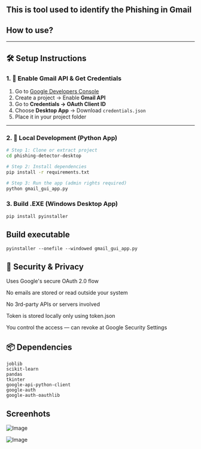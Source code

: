 ## This is tool used to identify the Phishing in Gmail

## How to use?
---
## 🛠️ Setup Instructions

### 1. 🔑 Enable Gmail API & Get Credentials

1. Go to [Google Developers Console](https://console.developers.google.com/)
2. Create a project → Enable **Gmail API**
3. Go to **Credentials → OAuth Client ID**
4. Choose **Desktop App** → Download `credentials.json`
5. Place it in your project folder

---

### 2. 🧪 Local Development (Python App)

```bash
# Step 1: Clone or extract project
cd phishing-detector-desktop

# Step 2: Install dependencies
pip install -r requirements.txt

# Step 3: Run the app (admin rights required)
python gmail_gui_app.py
```
### 3. Build .EXE (Windows Desktop App)
```
pip install pyinstaller
```

## Build executable
```
pyinstaller --onefile --windowed gmail_gui_app.py
```

## 🔐 Security & Privacy
Uses Google's secure OAuth 2.0 flow

No emails are stored or read outside your system

No 3rd-party APIs or servers involved

Token is stored locally only using token.json

You control the access — can revoke at Google Security Settings

## 📦 Dependencies
```
joblib
scikit-learn
pandas
tkinter
google-api-python-client
google-auth
google-auth-oauthlib
```
## Screenhots

![Image](https://github.com/user-attachments/assets/978a573d-bba0-4abe-b6d7-5c7f70caac7b)

![Image](https://github.com/user-attachments/assets/21a0d25e-d1e7-4084-aab2-88410e7dacee)
